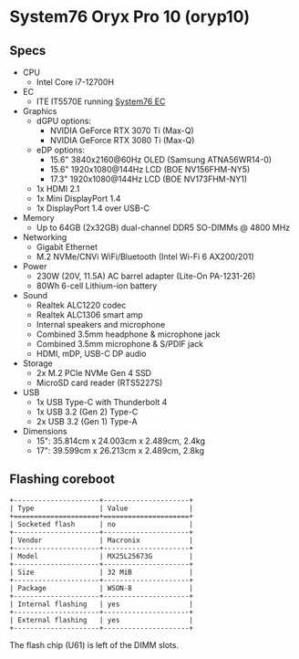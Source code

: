 # System76 Oryx Pro 10 (oryp10)

## Specs

- CPU
  - Intel Core i7-12700H
- EC
  - ITE IT5570E running [System76 EC](https://github.com/system76/ec)
- Graphics
  - dGPU options:
    - NVIDIA GeForce RTX 3070 Ti (Max-Q)
    - NVIDIA GeForce RTX 3080 Ti (Max-Q)
  - eDP options:
    - 15.6" 3840x2160@60Hz OLED (Samsung ATNA56WR14-0)
    - 15.6" 1920x1080@144Hz LCD (BOE NV156FHM-NY5)
    - 17.3" 1920x1080@144Hz LCD (BOE NV173FHM-NY1)
  - 1x HDMI 2.1
  - 1x Mini DisplayPort 1.4
  - 1x DisplayPort 1.4 over USB-C
- Memory
  - Up to 64GB (2x32GB) dual-channel DDR5 SO-DIMMs @ 4800 MHz
- Networking
  - Gigabit Ethernet
  - M.2 NVMe/CNVi WiFi/Bluetooth (Intel Wi-Fi 6 AX200/201)
- Power
  - 230W (20V, 11.5A)  AC barrel adapter (Lite-On PA-1231-26)
  - 80Wh 6-cell Lithium-ion battery
- Sound
  - Realtek ALC1220 codec
  - Realtek ALC1306 smart amp
  - Internal speakers and microphone
  - Combined 3.5mm headphone & microphone jack
  - Combined 3.5mm microphone & S/PDIF jack
  - HDMI, mDP, USB-C DP audio
- Storage
  - 2x M.2 PCIe NVMe Gen 4 SSD
  - MicroSD card reader (RTS5227S)
- USB
  - 1x USB Type-C with Thunderbolt 4
  - 1x USB 3.2 (Gen 2) Type-C
  - 2x USB 3.2 (Gen 1) Type-A
- Dimensions
  - 15": 35.814cm x 24.003cm x 2.489cm, 2.4kg
  - 17": 39.599cm x 26.213cm x 2.489cm, 2.8kg


## Flashing coreboot

```eval_rst
+---------------------+---------------------+
| Type                | Value               |
+=====================+=====================+
| Socketed flash      | no                  |
+---------------------+---------------------+
| Vendor              | Macronix            |
+---------------------+---------------------+
| Model               | MX25L25673G         |
+---------------------+---------------------+
| Size                | 32 MiB              |
+---------------------+---------------------+
| Package             | WSON-8              |
+---------------------+---------------------+
| Internal flashing   | yes                 |
+---------------------+---------------------+
| External flashing   | yes                 |
+---------------------+---------------------+
```

The flash chip (U61) is left of the DIMM slots.
